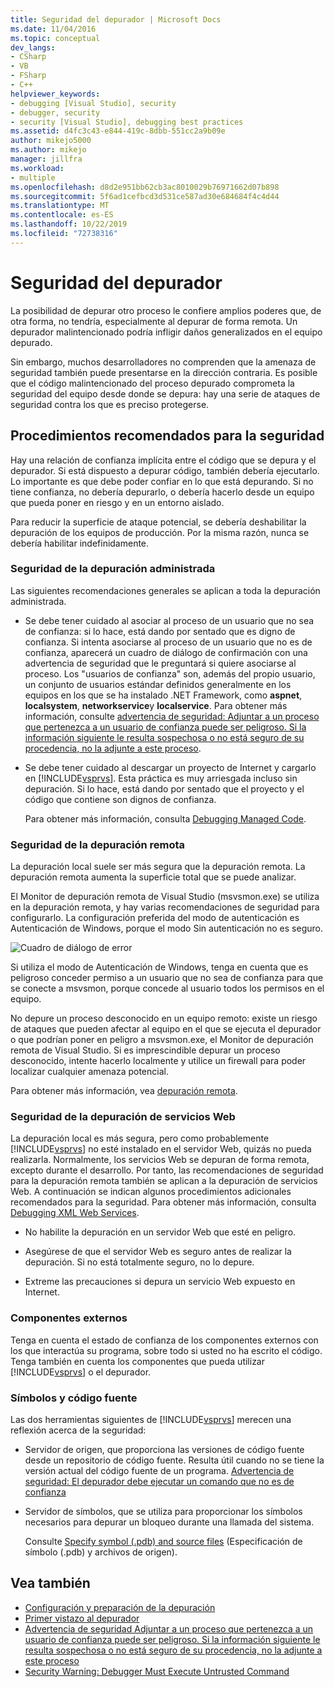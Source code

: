 ```yaml
---
title: Seguridad del depurador | Microsoft Docs
ms.date: 11/04/2016
ms.topic: conceptual
dev_langs:
- CSharp
- VB
- FSharp
- C++
helpviewer_keywords:
- debugging [Visual Studio], security
- debugger, security
- security [Visual Studio], debugging best practices
ms.assetid: d4fc3c43-e844-419c-8dbb-551cc2a9b09e
author: mikejo5000
ms.author: mikejo
manager: jillfra
ms.workload:
- multiple
ms.openlocfilehash: d8d2e951bb62cb3ac8010029b76971662d07b898
ms.sourcegitcommit: 5f6ad1cefbcd3d531ce587ad30e684684f4c4d44
ms.translationtype: MT
ms.contentlocale: es-ES
ms.lasthandoff: 10/22/2019
ms.locfileid: "72738316"
---
```

# <a name="debugger-security"></a>Seguridad del depurador
La posibilidad de depurar otro proceso le confiere amplios poderes que, de otra forma, no tendría, especialmente al depurar de forma remota. Un depurador malintencionado podría infligir daños generalizados en el equipo depurado.

 Sin embargo, muchos desarrolladores no comprenden que la amenaza de seguridad también puede presentarse en la dirección contraria. Es posible que el código malintencionado del proceso depurado comprometa la seguridad del equipo desde donde se depura: hay una serie de ataques de seguridad contra los que es preciso protegerse.

## <a name="security-best-practices"></a>Procedimientos recomendados para la seguridad
 Hay una relación de confianza implícita entre el código que se depura y el depurador. Si está dispuesto a depurar código, también debería ejecutarlo. Lo importante es que debe poder confiar en lo que está depurando. Si no tiene confianza, no debería depurarlo, o debería hacerlo desde un equipo que pueda poner en riesgo y en un entorno aislado.

 Para reducir la superficie de ataque potencial, se debería deshabilitar la depuración de los equipos de producción. Por la misma razón, nunca se debería habilitar indefinidamente.

### <a name="managed-debugging-security"></a>Seguridad de la depuración administrada
 Las siguientes recomendaciones generales se aplican a toda la depuración administrada.

- Se debe tener cuidado al asociar al proceso de un usuario que no sea de confianza: si lo hace, está dando por sentado que es digno de confianza. Si intenta asociarse al proceso de un usuario que no es de confianza, aparecerá un cuadro de diálogo de confirmación con una advertencia de seguridad que le preguntará si quiere asociarse al proceso. Los "usuarios de confianza" son, además del propio usuario, un conjunto de usuarios estándar definidos generalmente en los equipos en los que se ha instalado .NET Framework, como **aspnet**, **localsystem**, **networkservice**y **localservice**. Para obtener más información, consulte [advertencia de seguridad: Adjuntar a un proceso que pertenezca a un usuario de confianza puede ser peligroso. Si la información siguiente le resulta sospechosa o no está seguro de su procedencia, no la adjunte a este proceso](../debugger/security-warning-attaching-to-a-process-owned-by-an-untrusted-user.md).

- Se debe tener cuidado al descargar un proyecto de Internet y cargarlo en [!INCLUDE[vsprvs](../code-quality/includes/vsprvs_md.md)]. Esta práctica es muy arriesgada incluso sin depuración. Si lo hace, está dando por sentado que el proyecto y el código que contiene son dignos de confianza.

  Para obtener más información, consulta [Debugging Managed Code](../debugger/debugging-managed-code.md).

### <a name="remote-debugging-security"></a>Seguridad de la depuración remota
 La depuración local suele ser más segura que la depuración remota. La depuración remota aumenta la superficie total que se puede analizar.

 El Monitor de depuración remota de Visual Studio (msvsmon.exe) se utiliza en la depuración remota, y hay varias recomendaciones de seguridad para configurarlo. La configuración preferida del modo de autenticación es Autenticación de Windows, porque el modo Sin autenticación no es seguro.

 ![Cuadro de diálogo de error](../debugger/media/dbg_err_remotepermissionschanged.png "DBG_ERR_RemotePermissionsChanged")

 Si utiliza el modo de Autenticación de Windows, tenga en cuenta que es peligroso conceder permiso a un usuario que no sea de confianza para que se conecte a msvsmon, porque concede al usuario todos los permisos en el equipo.

 No depure un proceso desconocido en un equipo remoto: existe un riesgo de ataques que pueden afectar al equipo en el que se ejecuta el depurador o que podrían poner en peligro a msvsmon.exe, el Monitor de depuración remota de Visual Studio. Si es imprescindible depurar un proceso desconocido, intente hacerlo localmente y utilice un firewall para poder localizar cualquier amenaza potencial.

 Para obtener más información, vea [depuración remota](../debugger/remote-debugging.md).

### <a name="web-services-debugging-security"></a>Seguridad de la depuración de servicios Web
 La depuración local es más segura, pero como probablemente [!INCLUDE[vsprvs](../code-quality/includes/vsprvs_md.md)] no esté instalado en el servidor Web, quizás no pueda realizarla. Normalmente, los servicios Web se depuran de forma remota, excepto durante el desarrollo. Por tanto, las recomendaciones de seguridad para la depuración remota también se aplican a la depuración de servicios Web. A continuación se indican algunos procedimientos adicionales recomendados para la seguridad. Para obtener más información, consulta [Debugging XML Web Services](https://msdn.microsoft.com/library/c900b137-9fbd-4f59-91b5-9c2c6ce06f00).

- No habilite la depuración en un servidor Web que esté en peligro.

- Asegúrese de que el servidor Web es seguro antes de realizar la depuración. Si no está totalmente seguro, no lo depure.

- Extreme las precauciones si depura un servicio Web expuesto en Internet.

### <a name="external-components"></a>Componentes externos
 Tenga en cuenta el estado de confianza de los componentes externos con los que interactúa su programa, sobre todo si usted no ha escrito el código. Tenga también en cuenta los componentes que pueda utilizar [!INCLUDE[vsprvs](../code-quality/includes/vsprvs_md.md)] o el depurador.

### <a name="symbols-and-source-code"></a>Símbolos y código fuente
 Las dos herramientas siguientes de [!INCLUDE[vsprvs](../code-quality/includes/vsprvs_md.md)] merecen una reflexión acerca de la seguridad:

- Servidor de origen, que proporciona las versiones de código fuente desde un repositorio de código fuente. Resulta útil cuando no se tiene la versión actual del código fuente de un programa. [Advertencia de seguridad: El depurador debe ejecutar un comando que no es de confianza](../debugger/security-warning-debugger-must-execute-untrusted-command.md)

- Servidor de símbolos, que se utiliza para proporcionar los símbolos necesarios para depurar un bloqueo durante una llamada del sistema.

  Consulte [Specify symbol (.pdb) and source files](../debugger/specify-symbol-dot-pdb-and-source-files-in-the-visual-studio-debugger.md) (Especificación de símbolo (.pdb) y archivos de origen).

## <a name="see-also"></a>Vea también
- [Configuración y preparación de la depuración](../debugger/debugger-settings-and-preparation.md)
- [Primer vistazo al depurador](../debugger/debugger-feature-tour.md)
- [Advertencia de seguridad Adjuntar a un proceso que pertenezca a un usuario de confianza puede ser peligroso. Si la información siguiente le resulta sospechosa o no está seguro de su procedencia, no la adjunte a este proceso](../debugger/security-warning-attaching-to-a-process-owned-by-an-untrusted-user.md)
- [Security Warning: Debugger Must Execute Untrusted Command](../debugger/security-warning-debugger-must-execute-untrusted-command.md)